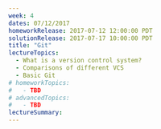 ```yaml
---
week: 4
dates: 07/12/2017
homeworkRelease: 2017-07-12 12:00:00 PDT
solutionRelease: 2017-07-17 10:00:00 PDT
title: "Git"
lectureTopics:
  - What is a version control system?
  - Comparisons of different VCS
  - Basic Git
# homeworkTopics:
#   - TBD
# advancedTopics:
#   - TBD
lectureSummary:
---
```

